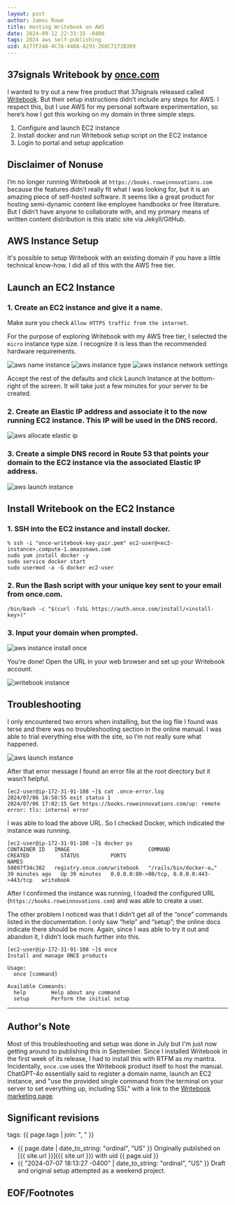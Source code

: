 ```yaml
---
layout: post
author: James Rowe
title: Hosting Writebook on AWS
date: 2024-09-12 22:33:15 -0400
tags: 2024 aws self-publishing
uid: A177F24A-4C7A-448A-A293-260C7171B369
---
```


## 37signals Writebook by [once.com](https://once.com)

I wanted to try out a new free product that 37signals released called [Writebook](https://books.37signals.com). But their setup instructions didn’t include any steps for AWS. I respect this, but I use AWS for my personal software experimentation, so here’s how I got this working on my domain in three simple steps.

1. Configure and launch EC2 instance
2. Install docker and run Writebook setup script on the EC2 instance
3. Login to portal and setup application

## Disclaimer of Nonuse

I’m no longer running Writebook at `https://books.roweinnovations.com` because the features didn’t really fit what I was looking for, but it is an amazing piece of self-hosted software. It seems like a great product for hosting semi-dynamic content like employee handbooks or free literature. But I didn’t have anyone to collaborate with, and my primary means of written content distribution is this static site via Jekyll/GitHub.

## AWS Instance Setup

It's possible to setup Writebook with an existing domain if you have a little technical know-how. I did all of this with the AWS free tier.

## Launch an EC2 Instance

### 1. Create an EC2 instance and give it a name.

Make sure you check `Allow HTTPS traffic from the internet`.

For the purpose of exploring Writebook with my AWS free tier, I selected the `micro` instance type size. I recognize it is less than the recommended hardware requirements.

<img src="/assets/posts-images/post-hosting-writebook-on-aws/aws-name-instance.png" alt="aws name instance" class="center-img img-stylish"/>

<img src="/assets/posts-images/post-hosting-writebook-on-aws/aws-instance-type.png" alt="aws instance type" class="center-img img-stylish"/>

<img src="/assets/posts-images/post-hosting-writebook-on-aws/aws-instance-network-settings.png" alt="aws instance network settings" class="center-img img-stylish"/>

Accept the rest of the defaults and click Launch Instance at the bottom-right of the screen. It will take just a few minutes for your server to be created.

### 2. Create an Elastic IP address and associate it to the now running EC2 instance. This IP will be used in the DNS record.

<img src="/assets/posts-images/post-hosting-writebook-on-aws/aws-allocate-elastic-ip.png" alt="aws allocate elastic ip" class="center-img img-stylish"/>

### 3. Create a simple DNS record in Route 53 that points your domain to the EC2 instance via the associated Elastic IP address.

<img src="/assets/posts-images/post-hosting-writebook-on-aws/aws-new-hosted-zone.png" alt="aws launch instance" class="center-img img-stylish"/>

## Install Writebook on the EC2 Instance

### 1. SSH into the EC2 instance and install docker.

```
% ssh -i "once-writebook-key-pair.pem" ec2-user@<ec2-instance>.compute-1.amazonaws.com
sudo yum install docker -y
sudo service docker start
sudo usermod -a -G docker ec2-user
```

### 2. Run the Bash script with your unique key sent to your email from once.com.

```
/bin/bash -c "$(curl -fsSL https://auth.once.com/install/<install-key>)"
```

### 3. Input your domain when prompted.

<img src="/assets/posts-images/post-hosting-writebook-on-aws/aws-instance-install-once.png" alt="aws instance install once" class="center-img img-stylish"/>

You're done! Open the URL in your web browser and set up your Writebook account.

<img src="/assets/posts-images/post-hosting-writebook-on-aws/writebook-on-books-subdomain.png" alt="writebook instance" class="center-img img-stylish"/>

## Troubleshooting

I only encountered two errors when installing, but the log file I found was terse and there was no troubleshooting section in the online manual. I was able to trial everything else with the site, so I’m not really sure what happened.

<img src="/assets/posts-images/post-hosting-writebook-on-aws/once-error-message.png" alt="aws launch instance" class="center-img img-stylish"/>

After that error message I found an error file at the root directory but it wasn’t helpful.
 
 ```
[ec2-user@ip-172-31-91-108 ~]$ cat .once-error.log 
2024/07/06 16:58:55 exit status 1
2024/07/06 17:02:15 Get https://books.roweinnovations.com/up: remote error: tls: internal error
```

I was able to load the above URL. So I checked Docker, which indicated the instance was running.

```
[ec2-user@ip-172-31-91-108 ~]$ docker ps
CONTAINER ID   IMAGE                         COMMAND                  CREATED          STATUS          PORTS                                      NAMES
58897f34c382   registry.once.com/writebook   "/rails/bin/docker-e…"   39 minutes ago   Up 39 minutes   0.0.0.0:80->80/tcp, 0.0.0.0:443->443/tcp   writebook 
```
 
After I confirmed the instance was running, I loaded the configured URL (`https://books.roweinnovations.com`) and was able to create a user.

The other problem I noticed was that I didn’t get all of the “once” commands listed in the documentation. I only saw “help” and “setup”; the online docs indicate there should be more. Again, since I was able to try it out and abandon it, I didn’t look much further into this.

```
[ec2-user@ip-172-31-91-108 ~]$ once
Install and manage ONCE products

Usage:
  once [command]

Available Commands:
  help        Help about any command
  setup       Perform the initial setup
```

---

## Author's Note

Most of this troubleshooting and setup was done in July but I'm just now getting around to publishing this in September. Since I installed Writebook in the first week of its release, I had to install this with RTFM as my mantra. Incidentally, `once.com` uses the Writebook product itself to host the manual. ChatGPT-4o essentially said to register a domain name, launch an EC2 instance, and "use the provided single command from the terminal on your server to set everything up, including SSL" with a link to the [Writebook marketing page](https://once.com/writebook).

## Significant revisions

tags: {{ page.tags | join: ", " }} <!-- todo move this somewhere -->

- {{ page.date | date_to_string: "ordinal", "US" }} Originally published on [{{ site.url }}]({{ site.url }}) with uid {{ page.uid }}
- {{ "2024-07-07 18:13:27 -0400" | date_to_string: "ordinal", "US" }} Draft and original setup attempted as a weekend project.

## EOF/Footnotes
